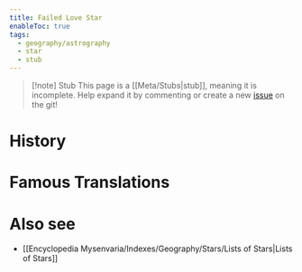 ```yaml
---
title: Failed Love Star
enableToc: true
tags:
  - geography/astrography
  - star
  - stub
---
```


> [!note] Stub
> This page is a [[Meta/Stubs|stub]], meaning it is incomplete. Help expand it by commenting or create a new [issue](https://github.com/RagtimeGal/quartz--encyclopedia-mysenvaria/issues/new/choose) on the git!


# History

# Famous Translations

# Also see
- [[Encyclopedia Mysenvaria/Indexes/Geography/Stars/Lists of Stars|Lists of Stars]]
